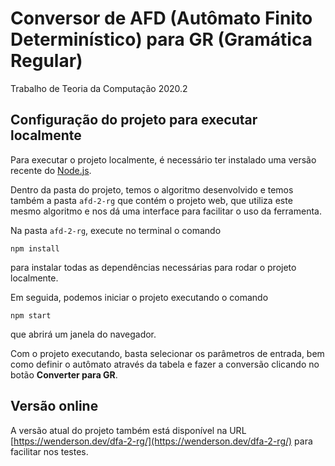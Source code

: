 # Conversor de AFD (Autômato Finito Determinístico) para GR (Gramática Regular)
Trabalho de Teoria da Computação 2020.2

## Configuração do projeto para executar localmente
Para executar o projeto localmente, é necessário ter instalado uma versão recente do [Node.js](https://nodejs.org/en/).

Dentro da pasta do projeto, temos o algoritmo desenvolvido e temos também a pasta `afd-2-rg` que contém o projeto web, que utiliza este mesmo algoritmo e nos dá uma interface para facilitar o uso da ferramenta.

Na pasta `afd-2-rg`, execute no terminal o comando
```
npm install
```
para instalar todas as dependências necessárias para rodar o projeto localmente.

Em seguida, podemos iniciar o projeto executando o comando
```
npm start
```
que abrirá um janela do navegador.

Com o projeto executando, basta selecionar os parâmetros de entrada, bem como definir o autômato através da tabela e fazer a conversão clicando no botão **Converter para GR**.

## Versão online
A versão atual do projeto também está disponível na URL [https://wenderson.dev/dfa-2-rg/](https://wenderson.dev/dfa-2-rg/) para facilitar nos testes.